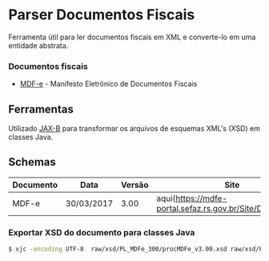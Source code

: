 # Parser Documentos Fiscais

Ferramenta útil para ler documentos fiscais em XML e converte-lo em uma entidade abstrata.

### Documentos fiscais

- [MDF-e] - Manifesto Eletrônico de Documentos Fiscais

## Ferramentas

Utilizado [JAX-B] para transformar os arquivos de esquemas XML's (XSD) em classes Java. 

## Schemas

| Documento | Data | Versão | Site |
| --------- | ---- | ------ | ---- |
| MDF-e | 30/03/2017 | 3.00 | aqui(https://mdfe-portal.sefaz.rs.gov.br/Site/Documentos) | 


### Exportar XSD do documento para classes Java

```sh
$ xjc -encoding UTF-8  raw/xsd/PL_MDFe_300/procMDFe_v3.00.xsd raw/xsd/PL_MDFe_300/mdfeTiposBasico_v3.00.xsd raw/xsd/PL_MDFe_ 300/consReciMDFeTiposBasico_v3.00.xsd -d src -p com.github.wagnerfonseca.quickparser.model.mdfe
```


[//]: #

   [MDF-e]: <https://www.fazenda.sp.gov.br/mdfe/>
   [JAX-B]: <https://docs.oracle.com/javase/tutorial/jaxb/intro/>